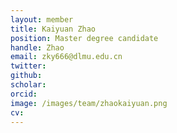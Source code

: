 ```yaml
---
layout: member
title: Kaiyuan Zhao
position: Master degree candidate
handle: Zhao
email: zky666@dlmu.edu.cn
twitter: 
github: 
scholar:
orcid: 
image: /images/team/zhaokaiyuan.png
cv: 
---
```


